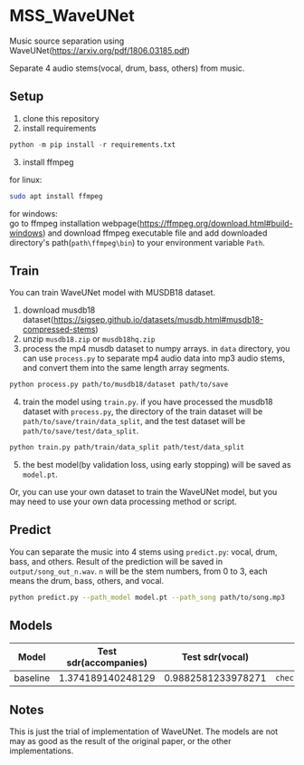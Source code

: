 # MSS_WaveUNet

Music source separation using WaveUNet(https://arxiv.org/pdf/1806.03185.pdf)    

Separate 4 audio stems(vocal, drum, bass, others) from music.

## Setup

1. clone this repository
2. install requirements
```python
python -m pip install -r requirements.txt
```

3. install ffmpeg

for linux:
```bash
sudo apt install ffmpeg
```
  
for windows:  
go to ffmpeg installation webpage(https://ffmpeg.org/download.html#build-windows) and download ffmpeg executable file and add downloaded directory's path(`path\ffmpeg\bin`) to your environment variable `Path`.

## Train
You can train WaveUNet model with MUSDB18 dataset.
1. download musdb18 dataset(https://sigsep.github.io/datasets/musdb.html#musdb18-compressed-stems)
2. unzip `musdb18.zip` or `musdb18hq.zip`
3. process the mp4 musdb dataset to numpy arrays. in `data` directory, you can use `process.py` to separate mp4 audio data into mp3 audio stems, and convert them into the same length array segments.
```bash
python process.py path/to/musdb18/dataset path/to/save
```
4. train the model using `train.py`. if you have processed the musdb18 dataset with `process.py`, the directory of the train dataset will be `path/to/save/train/data_split`, and the test dataset will be `path/to/save/test/data_split`.
```bash
python train.py path/train/data_split path/test/data_split
```
5. the best model(by validation loss, using early stopping) will be saved as `model.pt`. 
   
Or, you can use your own dataset to train the WaveUNet model, but you may need to use your own data processing method or script.

## Predict
You can separate the music into 4 stems using `predict.py`: vocal, drum, bass, and others.
Result of the prediction will be saved in `output/song_out_n.wav`. `n` will be the stem numbers, from 0 to 3, each means the drum, bass, others, and vocal.
```bash
python predict.py --path_model model.pt --path_song path/to/song.mp3
```

## Models
|Model   |Test sdr(accompanies) |Test sdr(vocal)   |File                    |
|--------|----------------------|------------------|------------------------|
|baseline|1.374189140248129     |0.9882581233978271|`checkpoint/baseline.pt`|

## Notes
This is just the trial of implementation of WaveUNet. The models are not may as good as the result of the original paper, or the other implementations.
